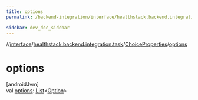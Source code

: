 ```yaml
---
title: options
permalink: /backend-integration/interface/healthstack.backend.integration.task/-choice-properties/options.html

sidebar: dev_doc_sidebar
---
```

//[interface](../../../index.html)/[healthstack.backend.integration.task](../index.html)/[ChoiceProperties](index.html)/[options](options.html)



# options



[androidJvm]\
val [options](options.html): [List](https://kotlinlang.org/api/latest/jvm/stdlib/kotlin.collections/-list/index.html)&lt;[Option](../-option/index.html)&gt;





